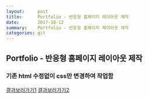 ```yaml
---
layout:     post
title:      Portfolio - 반응형 홈페이지 레이아웃 제작
date:       2017-10-12 
summary:    Portfolio - 반응형 홈페이지 레이아웃 제작
categories: git
---
```



## Portfolio - 반응형 홈페이지 레이아웃 제작 
### 기존 html 수정없이 css만 변경하여 작업함

[결과보러가기1](http://buranop.com/)
[결과보러가기2](http://www.namubyeol.com/)